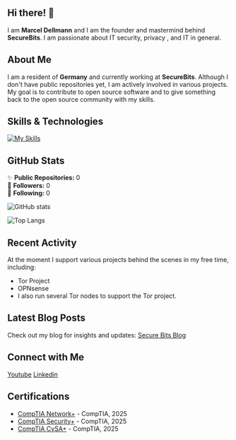 ## Hi there! 👋

I am **Marcel Dellmann** and I am the founder and mastermind behind **SecureBits**. 
I am passionate about IT security, privacy , and IT in general.

## About Me

I am a resident of **Germany** and currently working at **SecureBits**. Although I don't have public repositories yet, I am actively involved in various projects. My goal is to contribute to open source software and to give something back to the open source community with my skills.

## Skills & Technologies

[![My Skills](https://skillicons.dev/icons?i=linux,bash,php,windows,py,kali,html,css,js,ansible&perline=8)](https://skillicons.dev)

## GitHub Stats
✨ **Public Repositories:** 0  
👥 **Followers:** 0  
👤 **Following:** 0  


![GitHub stats](https://github-readme-stats.vercel.app/api?username=securebitsorg&show_icons=true&count_public=true=prs&theme=radical)

![Top Langs](https://github-readme-stats.vercel.app/api/top-langs/?username=securebitsorg&layout=compact&theme=dark)

## Recent Activity

At the moment I support various projects behind the scenes in my free time, including: 
- Tor Project
- OPNsense
- I also run several Tor nodes to support the Tor project.

## Latest Blog Posts

Check out my blog for insights and updates: [Secure Bits Blog](https://secure-bits.org)

## Connect with Me

<a href="https://www.youtube.com/@secure_bits" target="_blank" rel="noopener noreferrer"><Icon /> Youtube</a>
<a href="https://www.linkedin.com/in/securebits/" target="_blank" rel="noopener noreferrer"><Icon /> Linkedin</a>

## Certifications

- [CompTIA Network+](https://www.certmetrics.com/comptia/public/transcript.aspx?transcript=ML5Q39XKG1E1QS3X) - CompTIA, 2025
- [CompTIA Security+](https://www.certmetrics.com/comptia/public/transcript.aspx?transcript=ML5Q39XKG1E1QS3X) - CompTIA, 2025
- [CompTIA CySA+](https://www.certmetrics.com/comptia/public/transcript.aspx?transcript=ML5Q39XKG1E1QS3X) - CompTIA, 2025
<!--
**securebitsorg/securebitsorg** is a ✨ _special_ ✨ repository because its `README.md` (this file) appears on your GitHub profile.

Here are some ideas to get you started:

- 🔭 I’m currently working on ...
- 🌱 I’m currently learning ...
- 👯 I’m looking to collaborate on ...
- 🤔 I’m looking for help with ...
- 💬 Ask me about ...
- 📫 How to reach me: ...
- 😄 Pronouns: ...
- ⚡ Fun fact: ...
-->
